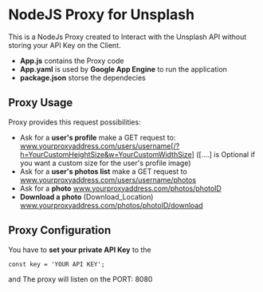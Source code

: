 # NodeJS Proxy for Unsplash

This is a NodeJs Proxy created to Interact with the Unsplash API without storing your API Key on the Client.

* __App.js__  contains the Proxy code
* __App.yaml__ is used by __Google App Engine__ to run the application
* __package.json__ storse the dependecies


## Proxy Usage
 Proxy provides this request possibilities:
 * Ask for a __user's profile__   make a GET request to:
 www.yourproxyaddress.com/users/username[/?h=YourCustomHeightSize&w=YourCustomWidthSize] 
 ([....] is Optional if you want a custom size for the user's profile image)
 * Ask for a __user's photos list__   make a GET request to www.yourproxyaddress.com/users/username/photos
 * Ask for a __photo__   www.yourproxyaddress.com/photos/photoID
 * __Download a photo__ (Download_Location)   www.yourproxyaddress.com/photos/photoID/download
 
## Proxy Configuration
You have to __set your private API Key__ to the <pre><code>const key = 'YOUR API KEY';
</code></pre> and 
The proxy will listen on the PORT: 8080



